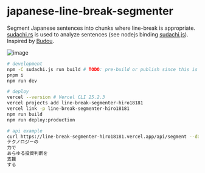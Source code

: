 # japanese-line-break-segmenter

Segment Japanese sentences into chunks where line-break is appropriate. \
[sudachi.rs](https://github.com/WorksApplications/sudachi.rs) is used to analyze sentences (see nodejs binding [sudachi.js](https://github.com/hi-ogawa/japanese-line-break-segmenter/blob/master/sudachi.js/README.md)). \
Inspired by [Budou](https://github.com/google/budou).

![image](https://user-images.githubusercontent.com/4232207/193416298-6ae52988-d8e4-4616-a75e-8ee0be9a1f2a.png)

```sh
# development
npm -C sudachi.js run build # TODO: pre-build or publish since this is too slow initially
pnpm i
npm run dev

# deploy
vercel --version # Vercel CLI 25.2.3
vercel projects add line-break-segmenter-hiro18181
vercel link -p line-break-segmenter-hiro18181
npm run build
npm run deploy:production

# api example
curl https://line-break-segmenter-hiro18181.vercel.app/api/segment --data-binary 'テクノロジーの力であらゆる投資判断を支援する' | jq -r '.text'
テクノロジーの
力で
あらゆる投資判断を
支援
する
```
